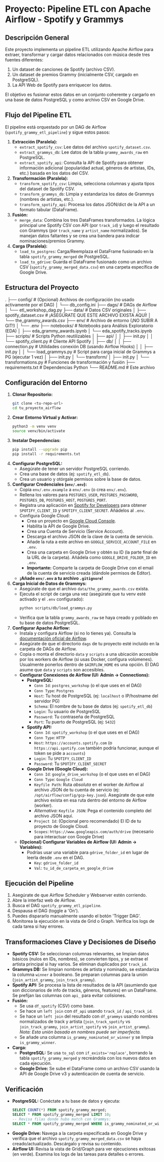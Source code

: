 # Proyecto: Pipeline ETL con Apache Airflow - Spotify y Grammys

## Descripción General

Este proyecto implementa un pipeline ETL utilizando Apache Airflow para extraer, transformar y cargar datos relacionados con música desde tres fuentes diferentes:
1.  Un dataset de canciones de Spotify (archivo CSV).
2.  Un dataset de premios Grammy (inicialmente CSV, cargado en PostgreSQL).
3.  La API Web de Spotify para enriquecer los datos.

El objetivo es fusionar estos datos en un conjunto coherente y cargarlo en una base de datos PostgreSQL y como archivo CSV en Google Drive.

## Flujo del Pipeline ETL

El pipeline está orquestado por un DAG de Airflow (`spotify_grammy_etl_pipeline`) y sigue estos pasos:

1.  **Extracción (Paralela):**
    *   `extract_spotify_csv`: Lee datos del archivo `spotify_dataset.csv`.
    *   `extract_grammys_db`: Lee datos de la tabla `grammy_awards_raw` en PostgreSQL.
    *   `extract_spotify_api`: Consulta la API de Spotify para obtener información adicional (popularidad actual, géneros de artistas, IDs, etc.) basada en los datos del CSV.
2.  **Transformación (Paralela):**
    *   `transform_spotify_csv`: Limpia, selecciona columnas y ajusta tipos del dataset de Spotify CSV.
    *   `transform_grammys_db`: Limpia y estandariza los datos de Grammys (nombres de artistas, etc.).
    *   `transform_spotify_api`: Procesa los datos JSON/dict de la API a un formato tabular (DataFrame).
3.  **Fusión:**
    *   `merge_data`: Combina los tres DataFrames transformados. La lógica principal une Spotify CSV con API (por `track_id`) y luego el resultado con Grammys (por `track_name` y `artist_name` normalizados). Se manejan datos faltantes y se crea una bandera para indicar nominaciones/premios Grammy.
4.  **Carga (Paralela):**
    *   `load_to_postgres`: Carga/Reemplaza el DataFrame fusionado en la tabla `spotify_grammy_merged` de PostgreSQL.
    *   `load_to_gdrive`: Guarda el DataFrame fusionado como un archivo CSV (`spotify_grammy_merged_data.csv`) en una carpeta específica de Google Drive.

## Estructura del Proyecto

.
├── config/ # (Opcional) Archivos de configuración (no usado activamente por el DAG)
│ └── db_config.ini
├── dags/ # DAGs de Airflow
│ └── etl_workshop_dag.py
├── data/ # Datos CSV originales
│ ├── spotify_dataset.csv # ¡ASEGÚRATE QUE ESTE ARCHIVO EXISTA AQUÍ!
│ └── the_grammy_awards.csv
├── env/ # Archivo de entorno (¡NO SUBIR A GIT!)
│ └── .env
├── notebooks/ # Notebooks para Análisis Exploratorio (EDA)
│ ├── eda_grammy_awards.ipynb
│ └── eda_spotify_tracks.ipynb
├── scripts/ # Scripts Python reutilizables
│ ├── api/
│ │ ├── init.py
│ │ └── spotify_client.py # Cliente API Spotify
│ ├── db/
│ │ ├── connection.py # Utilidades conexión DB (usando Airflow Hooks)
│ │ ├── init.py
│ │ └── load_grammys.py # Script para carga inicial de Grammys a PG (ejecutar 1 vez)
│ ├── init.py
│ └── transform/
│ ├── init.py
│ └── transformations.py # Funciones de transformación y fusión
├── requirements.txt # Dependencias Python
└── README.md # Este archivo


## Configuración del Entorno

1.  **Clonar Repositorio:**
    ```bash
    git clone <tu-repo-url>
    cd tu_proyecto_airflow
    ```
2.  **Crear Entorno Virtual y Activar:**
    ```bash
    python3 -m venv venv
    source venv/bin/activate
    ```
3.  **Instalar Dependencias:**
    ```bash
    pip install --upgrade pip
    pip install -r requirements.txt
    ```
4.  **Configurar PostgreSQL:**
    *   Asegúrate de tener un servidor PostgreSQL corriendo.
    *   Crea una base de datos (ej: `spotify_etl_db`).
    *   Crea un usuario y otórgale permisos sobre la base de datos.
5.  **Configurar Credenciales (`env/.env`):**
    *   Copia `env/.env.example` a `env/.env` (o crea `env/.env`).
    *   Rellena los valores para `POSTGRES_USER`, `POSTGRES_PASSWORD`, `POSTGRES_DB`, `POSTGRES_HOST`, `POSTGRES_PORT`.
    *   Registra una aplicación en [Spotify for Developers](https://developer.spotify.com/dashboard/) para obtener `SPOTIFY_CLIENT_ID` y `SPOTIFY_CLIENT_SECRET`. Añádelos al `.env`.
    *   Configura Google Cloud:
        *   Crea un proyecto en [Google Cloud Console](https://console.cloud.google.com/).
        *   Habilita la API de Google Drive.
        *   Crea una Cuenta de Servicio (Service Account).
        *   Descarga el archivo JSON de la clave de la cuenta de servicio.
        *   Añade la ruta a este archivo en `GOOGLE_SERVICE_ACCOUNT_FILE` en `.env`.
        *   Crea una carpeta en Google Drive y obtén su ID (la parte final de la URL de la carpeta). Añádela como `GOOGLE_DRIVE_FOLDER_ID` en `.env`.
        *   **Importante:** Comparte la carpeta de Google Drive con el email de la cuenta de servicio creada (dándole permisos de Editor).
    *   **¡Añade `env/.env` a tu archivo `.gitignore`!**
6.  **Carga Inicial de Datos de Grammys:**
    *   Asegúrate de que el archivo `data/the_grammy_awards.csv` exista.
    *   Ejecuta el script de carga una vez (asegúrate que tu venv esté activado y el `.env` configurado):
        ```bash
        python scripts/db/load_grammys.py
        ```
    *   Verifica que la tabla `grammy_awards_raw` se haya creado y poblado en tu base de datos PostgreSQL.
7.  **Configurar Apache Airflow:**
    *   Instala y configura Airflow (si no lo tienes ya). Consulta la [documentación oficial de Airflow](https://airflow.apache.org/docs/).
    *   Asegúrate de que el directorio `dags` de tu proyecto esté incluido en la carpeta de DAGs de Airflow.
    *   Copia o monta el directorio `data` y `scripts` a una ubicación accesible por los workers de Airflow (si usas Docker, configura volúmenes). Usualmente ponerlos dentro de `$AIRFLOW_HOME` es una opción. El DAG asume que `data` y `scripts` son accesibles.
    *   **Configurar Conexiones de Airflow (UI: Admin -> Connections):**
        *   **PostgreSQL:**
            *   `Conn Id`: `postgres_workshop` (o el que uses en el DAG)
            *   `Conn Type`: `Postgres`
            *   `Host`: Tu host de PostgreSQL (ej: `localhost` o IP/hostname del servidor PG)
            *   `Schema`: El nombre de tu base de datos (ej: `spotify_etl_db`)
            *   `Login`: Tu usuario de PostgreSQL
            *   `Password`: Tu contraseña de PostgreSQL
            *   `Port`: Tu puerto de PostgreSQL (ej: `5432`)
        *   **Spotify API:**
            *   `Conn Id`: `spotify_workshop` (o el que uses en el DAG)
            *   `Conn Type`: `HTTP`
            *   `Host`: `https://accounts.spotify.com` (o `https://api.spotify.com` también podría funcionar, aunque el token se pide a `accounts`)
            *   `Login`: Tu `SPOTIFY_CLIENT_ID`
            *   `Password`: Tu `SPOTIFY_CLIENT_SECRET`
        *   **Google Drive (Google Cloud):**
            *   `Conn Id`: `google_drive_workshop` (o el que uses en el DAG)
            *   `Conn Type`: `Google Cloud`
            *   `Keyfile Path`: Ruta *absoluta* en el worker de Airflow al archivo JSON de tu cuenta de servicio (ej: `/opt/airflow/config/gcp-key.json`). Asegúrate de que este archivo exista en esa ruta dentro del entorno de Airflow (worker).
            *   *Alternativa:* `Keyfile JSON`: Pega el contenido completo del archivo JSON aquí.
            *   `Project Id`: (Opcional pero recomendado) El ID de tu proyecto de Google Cloud.
            *   `Scopes`: `https://www.googleapis.com/auth/drive` (necesario para interactuar con Google Drive)
    *   **(Opcional) Configurar Variables de Airflow (UI: Admin -> Variables):**
        *   Podrías usar una variable para `gdrive_folder_id` en lugar de leerla desde `.env` en el DAG.
            *   `Key`: `gdrive_folder_id`
            *   `Val`: `tu_id_de_carpeta_en_google_drive`

## Ejecución del Pipeline

1.  Asegúrate de que Airflow Scheduler y Webserver estén corriendo.
2.  Abre la interfaz web de Airflow.
3.  Busca el DAG `spotify_grammy_etl_pipeline`.
4.  Despausa el DAG (toggle a 'On').
5.  Puedes dispararlo manualmente usando el botón 'Trigger DAG'.
6.  Monitorea la ejecución en la vista de Grid o Graph. Verifica los logs de cada tarea si hay errores.

## Transformaciones Clave y Decisiones de Diseño

*   **Spotify CSV:** Se seleccionan columnas relevantes, se limpian datos básicos (nulos en IDs, nombres), se convierten tipos, y se extrae el artista principal si hay varios. Se eliminan duplicados por `track_id`.
*   **Grammys DB:** Se limpian nombres de artista y nominado, se estandariza la columna `winner` a booleano. Se preparan columnas para la unión (`join_artist_grammy`, `join_track_grammy`).
*   **Spotify API:** Se procesa la lista de resultados de la API (asumiendo que son diccionarios de info de tracks, géneros, features) en un DataFrame. Se prefijan las columnas con `api_` para evitar colisiones.
*   **Fusión:**
    *   Se usa `df_spotify` (CSV) como base.
    *   Se hace un `left join` con `df_api` usando `track_id` / `api_track_id`.
    *   Se hace un `left join` del resultado con `df_grammys` usando nombres normalizados de track y artista (`join_track_spotify` vs `join_track_grammy`, `join_artist_spotify` vs `join_artist_grammy`). *Nota: Esta unión basada en nombres puede ser imperfecta.*
    *   Se añade una columna `is_grammy_nominated_or_winner` y se limpia `is_grammy_winner`.
*   **Carga:**
    *   **PostgreSQL:** Se usa `to_sql` con `if_exists='replace'`, borrando la tabla `spotify_grammy_merged` y recreándola con los nuevos datos en cada ejecución.
    *   **Google Drive:** Se sube el DataFrame como un archivo CSV usando la API de Google Drive v3 y autenticación de cuenta de servicio.

## Verificación

*   **PostgreSQL:** Conéctate a tu base de datos y ejecuta:
    ```sql
    SELECT COUNT(*) FROM spotify_grammy_merged;
    SELECT * FROM spotify_grammy_merged LIMIT 10;
    -- Revisa filas donde hubo match con Grammys:
    SELECT * FROM spotify_grammy_merged WHERE is_grammy_nominated_or_winner = TRUE LIMIT 10;
    ```
*   **Google Drive:** Navega a la carpeta especificada en Google Drive y verifica que el archivo `spotify_grammy_merged_data.csv` se haya creado/actualizado. Descárgalo y revisa su contenido.
*   **Airflow UI:** Revisa la vista de Grid/Graph para ver ejecuciones exitosas (en verde). Examina los logs de las tareas para detalles o errores.

